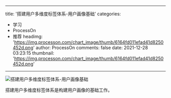 
---
title: '搭建用户多维度标签体系-用户画像基础'
categories: 
 - 学习
 - ProcessOn
 - 推荐
headimg: 'https://img.processon.com/chart_image/thumb/6164fd011efad41d8250452d.png'
author: ProcessOn
comments: false
date: 2021-12-28 03:23:15
thumbnail: 'https://img.processon.com/chart_image/thumb/6164fd011efad41d8250452d.png'
---

<div>   
<img class="thumb" alt="搭建用户多维度标签体系-用户画像基础" src="https://img.processon.com/chart_image/thumb/6164fd011efad41d8250452d.png" referrerpolicy="no-referrer">
<p>搭建用户多维度标签体系是构建用户画像的基础工作。</p>  
</div>
            